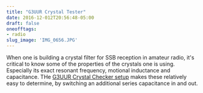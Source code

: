 ```yaml
---
title: "G3UUR Crystal Tester"
date: 2016-12-012T20:56:48-05:00
draft: false
oneofftags:
- radio
slug_image: 'IMG_0656.JPG'
---
```

When one is building a crystal filter for SSB reception in amateur radio, it's critical to know some of the properties of the crystals one is using. Especially its exact resonant frequency, motional inductance and capacitance. THe [G3UUR Crystal Checker setup](https://kk9jef.wordpress.com/2016/04/25/g3uur-crystal-oscillator/) makes these relatively easy to determine, by switching an additional series capacitance in and out. 